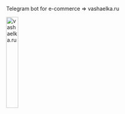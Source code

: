 Telegram bot for e-commerce => vashaelka.ru

<img src="https://user-images.githubusercontent.com/91500048/152951979-60faf40a-862f-4734-a58f-aab3cad75fcd.PNG" alt="vashaelka.ru" title="vashaelka" width=25%>
